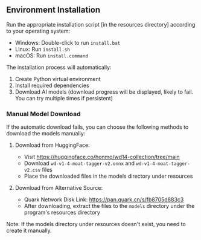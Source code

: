 ## Environment Installation

Run the appropriate installation script [in the resources directory] according to your operating system:

- Windows: Double-click to run `install.bat`
- Linux: Run `install.sh`
- macOS: Run `install.command`

The installation process will automatically:
1. Create Python virtual environment
2. Install required dependencies
3. Download AI models (download progress will be displayed, likely to fail. You can try multiple times if persistent)

### Manual Model Download

If the automatic download fails, you can choose the following methods to download the models manually:

1. Download from HuggingFace:
   - Visit https://huggingface.co/honmo/wd14-collection/tree/main
   - Download `wd-v1-4-moat-tagger-v2.onnx` and `wd-v1-4-moat-tagger-v2.csv` files
   - Place the downloaded files in the models directory under resources

2. Download from Alternative Source:
   - Quark Network Disk Link: https://pan.quark.cn/s/fb8705d883c3
   - After downloading, extract the files to the `models` directory under the program's resources directory

Note: If the models directory under resources doesn't exist, you need to create it manually. 